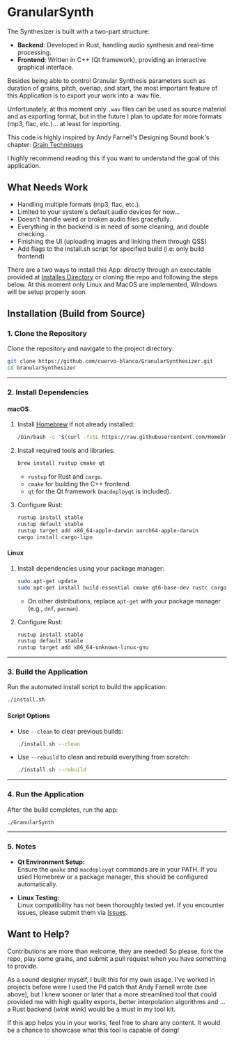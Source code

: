 # GranularSynth
The Synthesizer is built with a two-part structure:
- **Backend**: Developed in Rust, handling audio synthesis and real-time processing.
- **Frontend**: Written in C++ (Qt framework), providing an interactive graphical interface.

Besides being able to control Granular Synthesis parameters such as duration of
grains, pitch, overlap, and start, the most important feature of this
Application is to export your work into a .wav file.

Unfortunately, at this moment only `.wav` files can be used as source material and
as exporting format, but in the future I plan to update for more formats (mp3, flac, etc.)...
at least for importing.

This code is highly inspired by Andy Farnell's
Designing Sound book's chapter:
[Grain Techniques](https://mitp-content-server.mit.edu/books/content/sectbyfn/books_pres_0/8375/designing_sound.zip/chapter21.html)

I highly recommend reading this if you want to understand the goal of this
application.

## What Needs Work
- Handling multiple formats (mp3, flac, etc.).
- Limited to your system's default audio devices for now...
- Doesn't handle weird or broken audio files gracefully.
- Everything in the backend is in need of some cleaning, and double checking.
- Finishing the UI (uploading images and linking them through QSS)
- Add flags to the install.sh script for specified build (i.e: only build frontend)

There are a two ways to install this App: directly through an executable
provided at  [Installes Directory](./installers/) or cloning the repo and following the steps below.
At this moment only Linux and MacOS are implemented, Windows will be setup
properly soon.

## Installation (Build from Source)

### **1. Clone the Repository**
Clone the repository and navigate to the project directory:
```bash
git clone https://github.com/cuervo-blanco/GranularSynthesizer.git
cd GranularSynthesizer
```
---

### **2. Install Dependencies**

#### **macOS**
1. Install [Homebrew](https://brew.sh) if not already installed:
   ```bash
   /bin/bash -c "$(curl -fsSL https://raw.githubusercontent.com/Homebrew/install/HEAD/install.sh)"
   ```
2. Install required tools and libraries:
   ```bash
   brew install rustup cmake qt
   ```
   - `rustup` for Rust and `cargo`.
   - `cmake` for building the C++ frontend.
   - `qt` for the Qt framework (`macdeployqt` is included).

3. Configure Rust:
   ```bash
   rustup install stable
   rustup default stable
   rustup target add x86_64-apple-darwin aarch64-apple-darwin
   cargo install cargo-lipo
   ```

#### **Linux**
1. Install dependencies using your package manager:
   ```bash
   sudo apt-get update
   sudo apt-get install build-essential cmake qt6-base-dev rustc cargo
   ```
   - On other distributions, replace `apt-get` with your package manager (e.g., `dnf`, `pacman`).

2. Configure Rust:
   ```bash
   rustup install stable
   rustup default stable
   rustup target add x86_64-unknown-linux-gnu
   ```
---

### **3. Build the Application**

Run the automated install script to build the application:
```bash
./install.sh
```

#### **Script Options**
- Use `--clean` to clear previous builds:
  ```bash
  ./install.sh --clean
  ```
- Use `--rebuild` to clean and rebuild everything from scratch:
  ```bash
  ./install.sh --rebuild
  ```
---

### **4. Run the Application**
After the build completes, run the app:
```bash
./GranularSynth
```
---

### **5. Notes**
- **Qt Environment Setup:**  
  Ensure the `qmake` and `macdeployqt` commands are in your PATH. 
  If you used Homebrew or a package manager, this should be configured automatically.
  
- **Linux Testing:**  
  Linux compatibility has not been thoroughly tested yet. 
  If you encounter issues, please submit them via [Issues](https://github.com/cuervo-blanco/GranularSynthesizer/issues).



## Want to Help?
Contributions are more than welcome, they are needed! 
So please, fork the repo, play some grains, and submit a pull request when you
have something to provide.

As a sound designer myself, I built this for my own usage. I've worked in 
projects before were I used the Pd patch that Andy Farnell wrote (see above),
but I knew sooner or later that a more streamlined tool that could provided me 
with high quality exports, better interpolation algorithms and ... a Rust
backend (*wink* *wink*) would be a must in my tool kit.

If this app helps you in your works, feel free to share any content. It would be
a chance to showcase what this tool is capable of doing!
